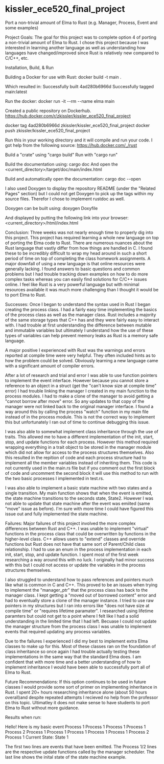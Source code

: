 # kissler_ece520_final_project

Port a non-trivial amount of Elma to Rust (e.g. Manager, Process, Event and some examples)

Project Goals:
The goal for this project was to complete option 4 of porting a non-trivial amount of Elma to Rust. I chose this project because I was interested in learning another language as well as understanding how languages have changed/improved since Rust is relatively new compared to C/C++, etc. 

Installation, Build, & Run

Building a Docker for use with Rust:
docker build -t main .

Which resulted in:
Successfully built 4ad280b6966d
Successfully tagged main:latest

Run the docker:
docker run -it --rm --name elma main

Created a public repository on Dockerhub. https://hub.docker.com/r/zkissler/kissler_ece520_final_project

docker tag 4ad280b6966d zkissler/kissler_ece520_final_project
docker push zkissler/kissler_ece520_final_project


Run this in your working directory and it will compile and run your code. I got help from the following source:
https://hub.docker.com/_/rust

Build a "crate" using "cargo build"
Run with "cargo run"

Build the documentation using:
cargo doc
And open the <current_directory>/target/doc/main/index.html

Build and automatically open the documentation:
cargo doc --open

I also used Doxygen to display the repository README (under the "Related Pages" section) but I could not get Doxygen to pick up the tags within my source files. Therefor I chose to implement rustdoc as well. 

Doxygen can be built using:
doxygen Doxyfile

And displayed by putting the following link into your browser:
<current_directory>/html/index.html

Conclusion:
Three weeks was not nearly enough time to properly dig into this project. This project has required learning a whole new language on top of porting the Elma code to Rust. There are numerous nuances about the Rust language that vastly differ from how things are handled in C. I found these to be incredibly difficult to wrap my head around in such a short period of time on top of completing the class homework assignments. A major downfall of using a new language is that online resources were generally lacking. I found answers to basic questions and common problems but I had trouble tracking down examples on how to do more complex tasks whereas you can easily find solutions for C/C++ issues online. I feel like Rust is a very powerful language but with minimal resources available it was much more challenging than I thought it would be to port Elma to Rust.

Successes:
Once I began to understand the syntax used in Rust I began creating the process class. I had a fairly easy time implementing the basics of the process class as well as the manager class. Rust includes a majority of the same storage types that C++ has and they were fairly easy to interact with. I had trouble at first understanding the difference between mutable and immutable variables but ultimately I understand how the use of these types of variables can help prevent memory leaks as Rust is a memory safe language.

A major positive I experienced with Rust was the warnings and errors reported at compile time were very helpful. They often included hints as to how the problem could be solved. Obviously learning a new language came with a significant amount of compiler errors.

After a lot of research and trial and error I was able to use function pointers to implement the event interface. However because you cannot store a reference to an object in a struct (get the "can't know size at compile time" error) I had trouble linking the manager I created in my main function to the process modules. I had to make a clone of the manager to avoid getting a "cannot borrow after move" error. So any updates to that copy of the manager were not linked back to the original manager interface. I found a way around this by calling the process "watch" function in my main file instead of in the process module. This is not the correct way to implement this but unfortunately I ran out of time to continue debugging this issue.

I was also able to somewhat implement class inheritance through the use of traits. This allowed me to have a different implementation of the init, start, stop, and update functions for each process. However this method required wrapping everything in a trait object to be stored in the manager module which did not allow for access to the process structures themselves. Also this resulted in the repition of code and each process structure had to implement all the member variables instead of inheriting them. This code is not currently used in the main.rs file but if you comment out the first block of code and uncomment the second block it will use this method to run with the two basic processes I implemented in test.rs.

I was also able to implement a basic state machine with two states and a single transition. My main function shows that when the event is emitted, the state machine transitions to the seconds state, State2. However I was not able to update that state machine after the event
was emiited (same "move" issue as before). I'm sure with more time I could have figured this issue out and fully implemented the state machine.

Failures:
Major failures of this project involved the more complex differences between Rust and C++. I was unable to implement "virtual" functions in the process class that could be overwritten by functions in the higher-level class. C++ allows users to "extend" classes and override functions but Rust does not have that same sort of Parent/Child class relationship. I had to use an enum in the process implementation in each init, start, stop, and update function. I spent most of the first week researching a way around this with no luck. I originally had minor success with this but I could not access or update the variables in the process structures themselves.

I also struggled to understand how to pass references and pointers much like what is common in C and C++. This proved to be an issues when trying to implement the "manager_ptr" that the process class has back to the manager class. I kept getting a "moved out of borrowed content" error and had to eventually store a clone of the manager instance. I tried to use raw pointers in my structures but I ran into errors like "does not have size at compile time" or "requires lifetime paramater". I researched using lifetime paramters but could not get to a point where I felt like I had a solid understanding in the limited time that I had left. Becuase I could not update the manager structure from the process class I was unable to implement events that required updating any process variables.

Due to the failures I experienced I did my best to implement extra Elma classes to make up for this. Most of these classes ran on the foundation of class inheritance so once again I had trouble actually testing these implementations in the same way that the standard Elma does. I am confident that with more time and a better understanding of how to implement inheritance I would have been able to successfully port all of Elma to Rust.

Future Recommendations:
If this option continues to be used in future classes I would provide some sort of primer on implementing inheritance in Rust. I spent 20+ hours researching inheritance alone (about 50 hours overall)and despite repeated attempts I recieved no help from the professor on this topic. Ultimatley it does not make sense to have students to port Elma to Rust without more guidance.

Results when run:

Hello!
Here is my basic event
Process 1 
Process 1 
Process 1 
Process 1 
Process 2 
Process 1 
Process 1 
Process 1 
Process 1 
Process 1 
Process 2 
Process 1 
Current State: State 1

The first two lines are events that have been emitted. The Process 1/2 lines are the respective update functions called by the manager scheduler. The last line shows the inital state of the state machine example.

